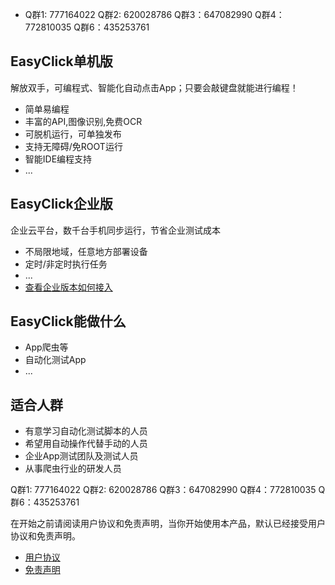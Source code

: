 
-  Q群1: 777164022   Q群2: 620028786 Q群3：647082990 Q群4：772810035 Q群6：435253761

## EasyClick单机版

解放双手，可编程式、智能化自动点击App；只要会敲键盘就能进行编程！
* 简单易编程
* 丰富的API,图像识别,免费OCR
* 可脱机运行，可单独发布
* 支持无障碍/免ROOT运行
* 智能IDE编程支持
* ...

## EasyClick企业版
企业云平台，数千台手机同步运行，节省企业测试成本
* 不局限地域，任意地方部署设备
* 定时/非定时执行任务
* ...
* [查看企业版本如何接入](zh-cn/ecloud/intro)

## EasyClick能做什么
* App爬虫等
* 自动化测试App
* ...

## 适合人群
* 有意学习自动化测试脚本的人员
* 希望用自动操作代替手动的人员
* 企业App测试团队及测试人员
* 从事爬虫行业的研发人员

 Q群1: 777164022   Q群2: 620028786 Q群3：647082990 Q群4：772810035 Q群6：435253761

在开始之前请阅读用户协议和免责声明，当你开始使用本产品，默认已经接受用户协议和免责声明。
* [用户协议](/zh-cn/agreement.md)
* [免责声明](/zh-cn/declare.md)
